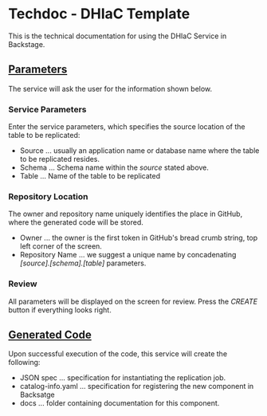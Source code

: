 # Techdoc - DHIaC Template

This is the technical documentation for using the DHIaC Service in Backstage.

## [Parameters](https://github.com/cgallisa/cacorepo01/edit/main/projects/DaC/services/DHIaC/docs/index.md#parameters)
The service will ask the user for the information shown below.

### Service Parameters
Enter the service parameters, which specifies the source location of the table to be replicated:
- Source ... usually an application name or database name where the table to be replicated resides.
- Schema ... Schema name within the *source* stated above.
- Table ... Name of the table to be replicated

### Repository Location
The owner and repository name uniquely identifies the place in GitHub, where the generated code will be stored.
- Owner ... the owner is the first token in GitHub's bread crumb string, top left corner of the screen.
- Repository Name ... we suggest a unique name by concadenating *[source].[schema].[table]* parameters.

### Review
All parameters will be displayed on the screen for review. Press the *CREATE* button if everything looks right.

## [Generated Code](https://github.com/cgallisa/cacorepo01/edit/main/projects/DaC/services/DHIaC/docs/index.md#generated%code)
Upon successful execution of the code, this service will create the following:
- JSON spec ... specification for instantiating the replication job.
- catalog-info.yaml ... specification for registering the new component in Backsatge
- docs ... folder containing documentation for this component.
